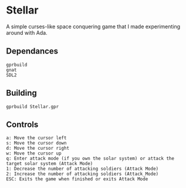 # Stellar
A simple curses-like space conquering game that I made experimenting around with Ada.

## Dependances
```
gprbuild
gnat
SDL2
```

## Building
```
gprbuild Stellar.gpr
```

## Controls
```
a: Move the cursor left
s: Move the cursor down
d: Move the cursor right
w: Move the cursor up
q: Enter attack mode (if you own the solar system) or attack the target solar system (Attack Mode)
1: Decrease the number of attacking soldiers (Attack Mode)
2: Increase the number of attacking soldiers (Attack_Mode)
ESC: Exits the game when finished or exits Attack Mode
```
